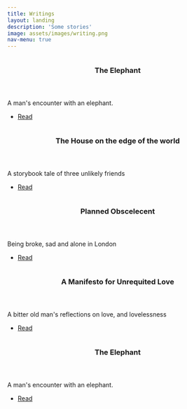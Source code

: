 ```yaml
---
title: Writings
layout: landing
description: 'Some stories'
image: assets/images/writing.png
nav-menu: true
---
```


<!-- Main -->
<div id="main">

<!-- Two -->
<section id="two" class="spotlights">
	<section>
		<a href="writings/elephant.html" class="image">
			<img src="{% link assets/images/elephant.jpg %}" alt="" data-position="center center" />
		</a>
		<div class="content">
			<div class="inner">
				<header class="major">
					<h3>The Elephant</h3>
				</header>
				<p>A man's encounter with an elephant.</p>
				<ul class="actions">
					<li><a href="writings/elephant.html" class="button">Read</a></li>
				</ul>
			</div>
		</div>
	</section>
	<section>
		<a href="writings/house.html" class="image">
			<img src="{% link assets/images/house.jpg %}" alt="" data-position="top center" />
		</a>
		<div class="content">
			<div class="inner">
				<header class="major">
					<h3>The House on the edge of the world</h3>
				</header>
				<p>A storybook tale of three unlikely friends</p>
				<ul class="actions">
					<li><a href="writings/house.html" class="button">Read</a></li>
				</ul>
			</div>
		</div>
	</section>
	<section>
		<a href="writings/planned_obscelecent.html" class="image">
			<img src="{% link assets/images/london.jpg %}" alt="" data-position="25% 25%" />
		</a>
		<div class="content">
			<div class="inner">
				<header class="major">
					<h3>Planned Obscelecent</h3>
				</header>
				<p>Being broke, sad and alone in London</p>
				<ul class="actions">
					<li><a href="writings/planned_obscelecent.html" class="button">Read</a></li>
				</ul>
			</div>
		</div>
	</section>
	<section>
		<a href="_writings/manifesto.html" class="image">
			<img src="{% link assets/images/manifesto.jpg %}" alt="" data-position="25% 25%" />
		</a>
		<div class="content">
			<div class="inner">
				<header class="major">
					<h3>A Manifesto for Unrequited Love</h3>
				</header>
				<p>A bitter old man's reflections on love, and lovelessness</p>
				<ul class="actions">
					<li><a href="writings/manifesto.html" class="button">Read</a></li>
				</ul>
			</div>
		</div>
	</section>
	<section>
		<a href="writings/elephant.html" class="image">
			<img src="{% link assets/images/elephant.jpg %}" alt="" data-position="center center" />
		</a>
		<div class="content">
			<div class="inner">
				<header class="major">
					<h3>The Elephant</h3>
				</header>
				<p>A man's encounter with an elephant.</p>
				<ul class="actions">
					<li><a href="writings/elephant.html" class="button">Read</a></li>
				</ul>
			</div>
		</div>
	</section></section>


</div>
